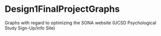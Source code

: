 # Design1FinalProjectGraphs
Graphs with regard to optimizing the SONA website (UCSD Psychological Study Sign-Up/Info Site)
